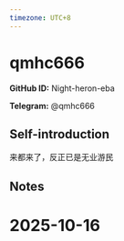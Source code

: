 ```yaml
---
timezone: UTC+8
---
```


# qmhc666

**GitHub ID:** Night-heron-eba

**Telegram:** @qmhc666

## Self-introduction

来都来了，反正已是无业游民

## Notes

<!-- Content_START -->
# 2025-10-16
<!-- DAILY_CHECKIN_2025-10-16_START -->
##
<!-- DAILY_CHECKIN_2025-10-16_END -->
<!-- Content_END -->
